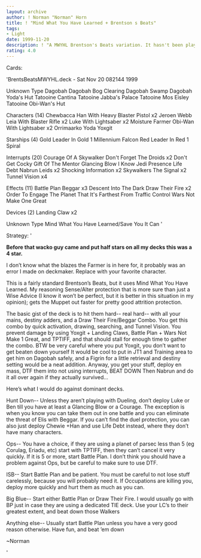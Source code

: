```yaml
---
layout: archive
author: ! Norman "Norman" Horn
title: ! "Mind What You Have Learned + Brentson s Beats"
tags:
- Light
date: 1999-11-20
description: ! "A MWYHL Brentson's Beats variation.	It hasn't been playtested much."
rating: 4.0
---
```

Cards: 

'BrentsBeatsMWYHL.deck - Sat Nov 20 082144 1999


Unknown Type
Dagobah
Dagobah Bog Clearing
Dagobah Swamp
Dagobah Yoda's Hut
Tatooine Cantina
Tatooine Jabba's Palace
Tatooine Mos Eisley
Tatooine Obi-Wan's Hut

Characters (14)
Chewbacca
Han With Heavy Blaster Pistol  x2
Jeroen Webb
Leia With Blaster Rifle  x2
Luke With Lightsaber  x2
Moisture Farmer
Obi-Wan With Lightsaber  x2
Orrimaarko
Yoda
Yoxgit

Starships (4)
Gold Leader In Gold 1
Millennium Falcon
Red Leader In Red 1
Spiral

Interrupts (20)
Courage Of A Skywalker
Don't Forget The Droids  x2
Don't Get Cocky
Gift Of The Mentor
Glancing Blow
I Know
Jedi Presence
Life Debt
Nabrun Leids  x2
Shocking Information  x2
Skywalkers
The Signal  x2
Tunnel Vision  x4

Effects (11)
Battle Plan
Beggar	x3
Descent Into The Dark
Draw Their Fire  x2
Order To Engage
The Planet That It's Farthest From
Traffic Control
Wars Not Make One Great

Devices (2)
Landing Claw  x2

Unknown Type
Mind What You Have Learned/Save You It Can '

Strategy: '

**Before that wacko guy came and put half stars on all my decks this was a 4 star.**


I don’t know what the blazes the Farmer is in here for, it probably was an error I made on deckmaker.  Replace with your favorite character.


This is a fairly standard Brentson’s Beats, but it uses Mind What You Have Learned.  My reasoning Sense/Alter protection that is more sure than just a Wise Advice (I know it won’t be perfect, but it is better in this situation in my opinion); gets the Muppet out faster for pretty good attrition protection.


The basic gist of the deck is to hit them hard-- real hard-- with all your mains, destiny adders, and a Draw Their Fire/Beggar Combo. You get this combo by quick activation, drawing, searching, and Tunnel Vision.  You prevent damage by using Yoxgit + Landing Claws, Battle Plan + Wars Not Make 1 Great, and TPTIFF, and that should stall for enough time to gather the combo.  BTW be very careful where you put Yoxgit, you don’t want to get beaten down yourself  It would be cool to put in JT1 and Training area to get him on Dagobah safely, and a Figrin for a little retrieval and destiny setting would be a neat addition.  Anyway, you get your stuff, deploy en mass, DTF them into not using interrupts, BEAT DOWN  Then Nabrun and do it all over again if they actually survived...


Here’s what I would do against dominant decks.


Hunt Down-- Unless they aren’t playing with Dueling, don’t deploy Luke or Ben till you have at least a Glancing Blow or a Courage.  The exception is when you know you can take them out in one battle and you can eliminate the threat of Elis with Beggar.	If you can’t find the duel protection, you can also just deploy Chewie +Han and use Life Debt instead, where they don’t have many characters.


Ops-- You have a choice, if they are using a planet of parsec less than 5 (eg Corulag, Eriadu, etc) start with TPTIFF, then they can’t cancel it very quickly.  If it is 5 or more, start Battle Plan.  I don’t think you should have a problem against Ops, but be careful to make sure to use DTF.


ISB-- Start Battle Plan and be patient.  You must be careful to not lose stuff carelessly, because you will probably need it.  If Occupations are killing you, deploy more quickly and hurt them as much as you can.


Big Blue-- Start either Battle Plan or Draw Their Fire.  I would usually go with BP just in case they are using a dedicated TIE deck.  Use your LC’s to their greatest extent, and beat down those Walkers


Anything else-- Usually start Battle Plan unless you have a very good reason otherwise.  Have fun, and beat ’em down


~Norman

'